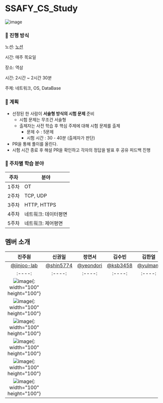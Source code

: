 # SSAFY_CS_Study

![image](https://github.com/shin5774/SSAFY_CS_Study/assets/84346055/c90a9b03-2496-4d85-b455-d14bf4dcffaa)

### 🎯 진행 방식

노션: [노션](https://daisy-atmosphere-561.notion.site/SSAFY_CS_Study-f1610f222c93457ba13ed478955605ca?pvs=4)

시간: 매주 목요일

장소: 역삼

시간: 2시간 ~ 2시간 30분

주제: 네트워크, OS, DataBase

### 🎯 계획
- 선정된 한 사람이 **서술형 방식의 시험 문제** 준비
    - 시험 문제는 무조건 서술형
    - 출제자는 사전 학습 후 핵심 주제에 대해 시험 문제를 출제
        - 문제 수 : 5문제
        - 시험 시간 : 30 - 40분 (출제자가 판단)
- PR을 통해 풀이를 올린다.
- 시험 시간 종료 후 해설 PR을 확인하고 각자의 정답을 발표 후 공유 피드백 진행
> 

### 📱 주차별 학습 분야

| 주차 | 분야 |
| --- | --- |
| 1주차 | OT |
| 2주차 | TCP, UDP  |
| 3주차 | HTTP, HTTPS |
| 4주차 | 네트워크: 데이터평면|
| 5주차 | 네트워크: 제어평면 |


## 멤버 소개
|진주원|신권일|정연서|김수빈|김한얼|이태현|
|:----:|:----:|:----:|:----:|:----:|:----:|
|[@jinjoo-lab](https://github.com/jinjoo-lab)|[@shin5774](https://github.com/shin5774)|[@yeondori](https://github.com/yeondori)|[@ksb3458](https://github.com/ksb3458)|[@yulmam](https://github.com/yulmam)|[@taehyeoon](https://github.com/taehyeoon)|
|:----:|:----:|:----:|:----:|:----:|:----:|
|![image](https://github.com/shin5774/SSAFY_CS_Study/assets/84346055/8cd3291f-6243-4170-a5e4-1266d2d70612){: width="100" height="100"}|
|![image](https://github.com/shin5774/SSAFY_CS_Study/assets/84346055/8cd3291f-6243-4170-a5e4-1266d2d70612){: width="100" height="100"}|
|![image](https://github.com/shin5774/SSAFY_CS_Study/assets/84346055/8cd3291f-6243-4170-a5e4-1266d2d70612){: width="100" height="100"}|
|![image](https://github.com/shin5774/SSAFY_CS_Study/assets/84346055/8cd3291f-6243-4170-a5e4-1266d2d70612){: width="100" height="100"}|
|![image](https://github.com/shin5774/SSAFY_CS_Study/assets/84346055/8cd3291f-6243-4170-a5e4-1266d2d70612){: width="100" height="100"}|
|![image](https://github.com/shin5774/SSAFY_CS_Study/assets/84346055/8cd3291f-6243-4170-a5e4-1266d2d70612){: width="100" height="100"}|
